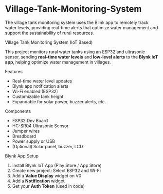 # Village-Tank-Monitoring-System
The village tank monitoring system uses the Blink app to remotely track water levels, providing real-time alerts that optimize water management and support the sustainability of rural resources.





Village Tank Monitoring System (IoT Based)

This project monitors rural water tanks using an ESP32 and ultrasonic sensor, sending **real-time water levels** and **low-level alerts** to the **Blynk IoT app**, helping optimize water management in villages.

Features
- Real-time water level updates
- Blynk app notification alerts
- Wi-Fi enabled (ESP32)
- Customizable tank height
- Expandable for solar power, buzzer alerts, etc.

Components
- ESP32 Dev Board
- HC-SR04 Ultrasonic Sensor
- Jumper wires
- Breadboard
- Power supply or USB
- (Optional) Solar panel, buzzer, LCD

Blynk App Setup
1. Install Blynk IoT App (Play Store / App Store)
2. Create new project: Select ESP32 and Wi-Fi
3. Add a **Value Display** widget on V0
4. Add a **Notification** widget
5. Get your **Auth Token** (used in code)


